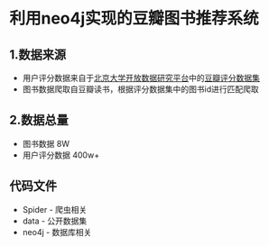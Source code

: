 # 利用neo4j实现的豆瓣图书推荐系统
## 1.数据来源
* 用户评分数据来自于[北京大学开放数据研究平台](http://opendata.pku.edu.cn/)中的[豆瓣评分数据集](http://opendata.pku.edu.cn/dataset.xhtml?persistentId=doi:10.18170/DVN/LA9GRH)
* 图书数据爬取自豆瓣读书，根据评分数据集中的图书id进行匹配爬取
## 2.数据总量
* 图书数据 8W
* 用户评分数据 400w+

## 代码文件
* Spider - 爬虫相关
* data - 公开数据集
* neo4j - 数据库相关


